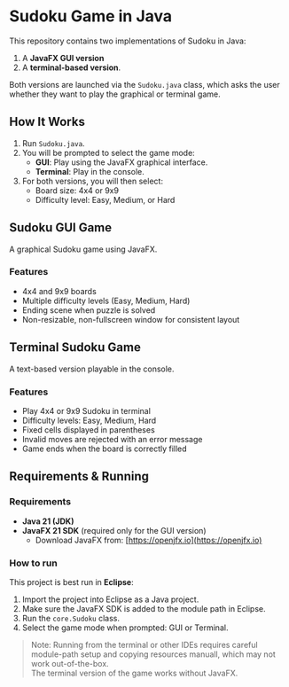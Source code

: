 # Sudoku Game in Java

This repository contains two implementations of Sudoku in Java: 
1. A **JavaFX GUI version** 
2. A **terminal-based version**. 

Both versions are launched via the `Sudoku.java` class, which asks the user whether they want to play the graphical or terminal game.

## How It Works

1. Run `Sudoku.java`.
2. You will be prompted to select the game mode:
   - **GUI**: Play using the JavaFX graphical interface.
   - **Terminal**: Play in the console.
3. For both versions, you will then select:
   - Board size: 4x4 or 9x9
   - Difficulty level: Easy, Medium, or Hard

## Sudoku GUI Game

A graphical Sudoku game using JavaFX.

### Features
- 4x4 and 9x9 boards
- Multiple difficulty levels (Easy, Medium, Hard)
- Ending scene when puzzle is solved
- Non-resizable, non-fullscreen window for consistent layout

## Terminal Sudoku Game

A text-based version playable in the console.

### Features
- Play 4x4 or 9x9 Sudoku in terminal
- Difficulty levels: Easy, Medium, Hard
- Fixed cells displayed in parentheses
- Invalid moves are rejected with an error message
- Game ends when the board is correctly filled

## Requirements & Running

### Requirements
- **Java 21 (JDK)**  
- **JavaFX 21 SDK** (required only for the GUI version)  
  - Download JavaFX from: [https://openjfx.io](https://openjfx.io)  

### How to run

This project is best run in **Eclipse**:

1. Import the project into Eclipse as a Java project.
2. Make sure the JavaFX SDK is added to the module path in Eclipse.
3. Run the `core.Sudoku` class.
4. Select the game mode when prompted: GUI or Terminal.

> Note: Running from the terminal or other IDEs requires careful module-path setup
> and copying resources manuall, which may not work out-of-the-box.  
> The terminal version of the game works without JavaFX.
